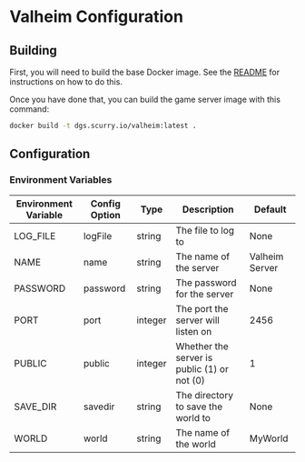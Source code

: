 # Valheim Configuration
## Building
First, you will need to build the base Docker image.  See the [README](../base/README.md) for instructions on how to do this.


Once you have done that, you can build the game server image with this command:

```bash
docker build -t dgs.scurry.io/valheim:latest .
```
## Configuration
### Environment Variables
| Environment Variable | Config Option | Type | Description | Default |
| --- | --- | --- | --- | --- |
| LOG_FILE | logFile | string | The file to log to | None |
| NAME | name | string | The name of the server | Valheim Server |
| PASSWORD | password | string | The password for the server | None |
| PORT | port | integer | The port the server will listen on | 2456 |
| PUBLIC | public | integer | Whether the server is public (1) or not (0) | 1 |
| SAVE_DIR | savedir | string | The directory to save the world to | None |
| WORLD | world | string | The name of the world | MyWorld |
